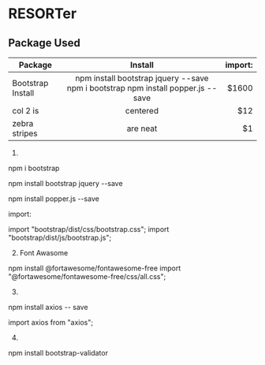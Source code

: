 # RESORTer

## Package Used

| Package        | Install           | import:  |
| ------------- |:-------------:| -----:|
| Bootstrap Install      | npm install bootstrap jquery --save npm i bootstrap npm install popper.js --save| $1600 |
| col 2 is      | centered      |   $12 |
| zebra stripes | are neat      |    $1 |

1. 

npm i bootstrap

npm install bootstrap jquery --save

npm install popper.js --save

import:

import "bootstrap/dist/css/bootstrap.css";
import "bootstrap/dist/js/bootstrap.js";

2. Font Awasome

npm install @fortawesome/fontawesome-free
import "@fortawesome/fontawesome-free/css/all.css";

3.
npm install axios -- save

import axios from "axios";

4.
npm install bootstrap-validator
